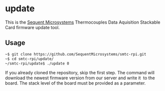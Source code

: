 # update

This is the [Sequent Microsystems](https://www.sequentmicrosystems.com) Thermocouples Data Aquisition Stackable Card 
firmware update tool.

## Usage

```bash 
~$ git clone https://github.com/SequentMicrosystems/smtc-rpi.git 
~$ cd smtc-rpi/update/ 
~/smtc-rpi/update$ ./update 0 
``` 

If you already cloned the repository, skip the first step.
The command will download the newest firmware version from our server and write it  to the board. 
The stack level of the board must be provided as a parameter.
